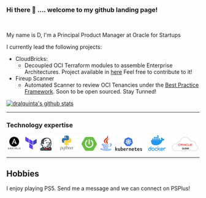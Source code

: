 ### Hi there 👋 .... welcome to my github landing page!

<br/>




My name is D, I'm a Principal Product Manager at Oracle for Startups

I currently lead the following projects:  
- CloudBricks:
   - Decoupled OCI Terraform modules to assemble Enterprise Architectures. Project available in [here](https://github.com/orgs/oracle-devrel/repositories?q=cloudbricks) Feel free to contribute to it!
- Fireup Scanner
   - Automated Scanner to review OCI Tenancies under the [Best Practice Framework](https://docs.oracle.com/en/solutions/oci-best-practices/). Soon to be open sourced. Stay Tunned!

[![dralquinta's github stats](https://github-readme-stats.vercel.app/api?username=dralquinta&count_private=true&show_icons=true)](https://github.com/dralquinta/github-readme-stats)

---

### Technology expertise 

[<img src="img/ansible.png" alt="ansible.com" width="40px"/>](https://www.ansible.com)
[<img src="img/terraform.png" alt="terraform.io" width="40px"/>](https://www.terraform.io)
[<img src="img/jenkins.png" alt="jenkins.io" width="30px"/>](https://www.jenkins.io/)
[<img src="img/python.png" alt="python.org" width="70px"/>](https://www.python.org)
[<img src="img/springboot.png" alt="spring.io" width="40px"/>](https://spring.io/projects/spring-boot)
[<img src="img/java.png" alt="java.com" width="40px"/>](https://java.com/en/)
[<img src="img/k8.png" alt="kubernetes.io" width="70px"/>](https://kubernetes.io/)
[<img src="img/docker.png" alt="docker.com" width="70px"/>](https://www.docker.com/)
[<img src="img/oci.png" alt="oracle.com" width="68px"/>](https://www.oracle.com/cl/cloud/) 


---
<h2> Hobbies </h2>
I enjoy playing PS5. Send me a message and we can connect on PSPlus!






